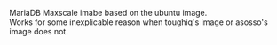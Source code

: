 MariaDB Maxscale imabe based on the ubuntu image.  
Works for some inexplicable reason when toughiq's image or asosso's image does not.
